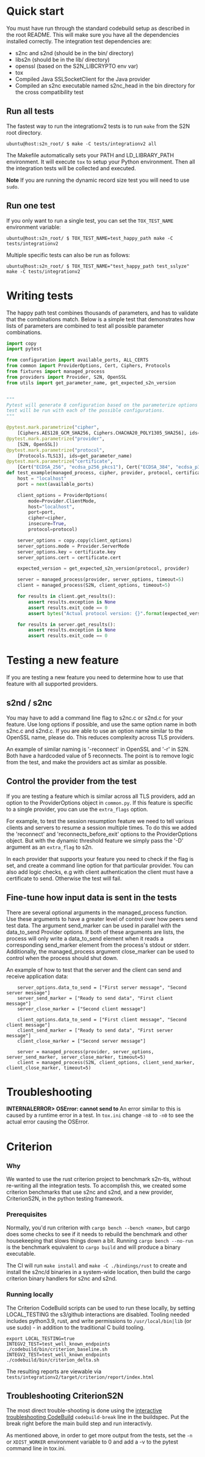 # Quick start

You must have run through the standard codebuild setup as described in the root README. This will make sure you
have all the dependencies installed correctly. The integration test dependencies are:

 * s2nc and s2nd (should be in the bin/ directory)
 * libs2n (should be in the lib/ directory)
 * openssl (based on the S2N_LIBCRYPTO env var)
 * tox
 * Compiled Java SSLSocketClient for the Java provider
 * Compiled an s2nc executable named s2nc_head in the bin directory for the cross compatibility test

## Run all tests

The fastest way to run the integrationv2 tests is to run `make` from the S2N root directory.

```
ubuntu@host:s2n_root/ $ make -C tests/integrationv2 all
```

The Makefile automatically sets your PATH and LD_LIBRARY_PATH environment. It will execute `tox` to setup your
Python environment. Then all the integration tests will be collected and executed.

**Note** If you are running the dynamic record size test you will need to use `sudo`.

## Run one test

If you only want to run a single test, you can set the `TOX_TEST_NAME` environment variable:

```
ubuntu@host:s2n_root/ $ TOX_TEST_NAME=test_happy_path make -C tests/integrationv2
```

Multiple specific tests can also be run as follows:
```
ubuntu@host:s2n_root/ $ TOX_TEST_NAME="test_happy_path test_sslyze" make -C tests/integrationv2
```

# Writing tests

The happy path test combines thousands of parameters, and has to validate that the
combinations match. Below is a simple test that demonstrates how lists of parameters
are combined to test all possible parameter combinations.

```python
import copy
import pytest

from configuration import available_ports, ALL_CERTS
from common import ProviderOptions, Cert, Ciphers, Protocols
from fixtures import managed_process
from providers import Provider, S2N, OpenSSL
from utils import get_parameter_name, get_expected_s2n_version


"""
Pytest will generate 8 configuration based on the parameterize options below. The
test will be run with each of the possible configurations.
"""

@pytest.mark.parametrize("cipher",
    [Ciphers.AES128_GCM_SHA256, Ciphers.CHACHA20_POLY1305_SHA256], ids=get_parameter_name)
@pytest.mark.parametrize("provider",
    [S2N, OpenSSL])
@pytest.mark.parametrize("protocol",
    [Protocols.TLS13], ids=get_parameter_name)
@pytest.mark.parametrize("certificate",
    [Cert("ECDSA_256", "ecdsa_p256_pkcs1"), Cert("ECDSA_384", "ecdsa_p384_pkcs1")], ids=get_parameter_name)
def test_example(managed_process, cipher, provider, protocol, certificate):
    host = "localhost"
    port = next(available_ports)

    client_options = ProviderOptions(
        mode=Provider.ClientMode,
        host="localhost",
        port=port,
        cipher=cipher,
        insecure=True,
        protocol=protocol)

    server_options = copy.copy(client_options)
    server_options.mode = Provider.ServerMode
    server_options.key = certificate.key
    server_options.cert = certificate.cert

    expected_version = get_expected_s2n_version(protocol, provider)

    server = managed_process(provider, server_options, timeout=5)
    client = managed_process(S2N, client_options, timeout=5)

    for results in client.get_results():
        assert results.exception is None
        assert results.exit_code == 0
        assert bytes("Actual protocol version: {}".format(expected_version).encode('utf-8')) in results.stdout

    for results in server.get_results():
        assert results.exception is None
        assert results.exit_code == 0

```


# Testing a new feature

If you are testing a new feature you need to determine how to use that feature with all supported
providers.

## s2nd / s2nc

You may have to add a command line flag to s2nc.c or s2nd.c for your feature. Use long options if
possible, and use the same option name in both s2nc.c and s2nd.c. If you are able to use an option
name similar to the OpenSSL name, please do. This reduces complexity across TLS providers.

An example of similar naming is '-reconnect' in OpenSSL and '-r' in S2N. Both have a hardcoded value
of 5 reconnects. The point is to remove logic from the test, and make the providers act as similar
as possible.

## Control the provider from the test

If you are testing a feature which is similar across all TLS providers, add an option to the ProviderOptions
object in `common.py`. If this feature is specific to a single provider, you can use the `extra_flags` option.

For example, to test the session resumption feature we need to tell various clients and servers to resume
a session multiple times. To do this we added the 'reconnect' and 'reconnects_before_exit' options to the
ProviderOptions object. But with the dynamic threshold feature we simply pass the '-D' argument as an
`extra_flag` to s2n.

In each provider that supports your feature you need to check if the flag is set, and create a command
line option for that particular provider. You can also add logic checks, e.g with client authentication
the client must have a certificate to send. Otherwise the test will fail.

## Fine-tune how input data is sent in the tests

There are several optional arguments in the managed_process function. Use these arguments to have a
greater level of control over how peers send test data. The argument send_marker can be used in parallel
with the data_to_send Provider options. If both of these arguments are lists, the process will only write a
data_to_send element when it reads a corresponding send_marker element from the process's stdout or stderr.
Additionally, the managed_process argument close_marker can be used to control when the process should shut down.

An example of how to test that the server and the client can send and receive application data:
```
    server_options.data_to_send = ["First server message", "Second server message"]
    server_send_marker = ["Ready to send data", "First client message"]
    server_close_marker = ["Second client message"]

    client_options.data_to_send = ["First client message", "Second client message"]
    client_send_marker = ["Ready to send data", "First server message"]
    client_close_marker = ["Second server message"]

    server = managed_process(provider, server_options, server_send_marker, server_close_marker, timeout=5)
    client = managed_process(S2N, client_options, client_send_marker, client_close_marker, timeout=5)
```

# Troubleshooting

**INTERNALERROR> OSError: cannot send to <Channel id=1 closed>**
An error similar to this is caused by a runtime error in a test. In `tox.ini` change `-n8` to `-n0` to
see the actual error causing the OSError.


# Criterion

### Why

We wanted to use the rust criterion project to benchmark s2n-tls, without re-writing all the integration tests.
To accomplish this, we created some criterion benchmarks that use s2nc and s2nd, and a new provider, CriterionS2N, in the python testing framework.

### Prerequisites

Normally, you'd run criterion with `cargo bench --bench <name>`, but cargo does some checks to see if it needs to rebuild
the benchmark and other housekeeping that slows things down a bit.  Running `cargo bench --no-run` is the benchmark equivalent to `cargo build` and will produce a binary executable.

The CI will run `make install` and `make -C ./bindings/rust` to create and install the s2nc/d binaries in a system-wide location, then build the cargo criterion binary handlers for s2nc and s2nd.


### Running locally

The Criterion CodeBuild scripts can be used to run these locally, by setting LOCAL_TESTING the s3/github interactions are disabled. Tooling needed includes python3.9, rust, and write permissions to `/usr/local/bin|lib` (or use sudo) - in addition to the traditional C build tooling.

```
export LOCAL_TESTING=true
INTEGV2_TEST=test_well_known_endpoints ./codebuild/bin/criterion_baseline.sh
INTEGV2_TEST=test_well_known_endpoints ./codebuild/bin/criterion_delta.sh
```

The resulting reports are viewable via `tests/integrationv2/target/criterion/report/index.html`



## Troubleshooting CriterionS2N

The most direct trouble-shooting is done using the [interactive troubleshooting CodeBuild](https://docs.aws.amazon.com/codebuild/latest/userguide/session-manager.html#ssm-pause-build) `codebuild-break` line in the buildspec. Put the break right before the main build step and run interactivly.

As mentioned above, in order to get more output from the tests, set the `-n` or `XDIST_WORKER` environment variable to 0 and add a -v to the pytest command line in tox.ini.
